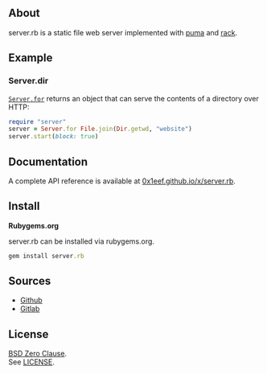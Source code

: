 ## About

server.rb is a static file web server implemented with 
[puma](https://github.com/puma/puma) 
and 
[rack](https://github.com/rack/rack).

## Example

### Server.dir

[`Server.for`](http://0x1eef.github.io/x/server.rb/Server.html#for-class_method)
returns an object that can serve the contents
of a directory over HTTP:

```ruby
require "server"
server = Server.for File.join(Dir.getwd, "website")
server.start(block: true)
```

## Documentation

A complete API reference is available at
[0x1eef.github.io/x/server.rb](https://0x1eef.github.io/x/server.rb).

## Install

**Rubygems.org**

server.rb can be installed via rubygems.org.

``` ruby
gem install server.rb
```

## Sources

* [Github](https://github.com/0x1eef/server.rb#readme)
* [Gitlab](https://gitlab.com/0x1eef/server.rb#about)

## License

[BSD Zero Clause](https://choosealicense.com/licenses/0bsd/).
<br>
See [LICENSE](./LICENSE).
